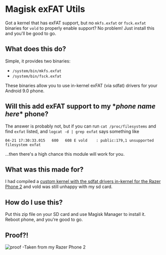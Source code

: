 # Magisk exFAT Utils
Got a kernel that has exFAT support, but no `mkfs.exfat` or `fsck.exfat` binaries for `vold` to properly enable support?
No problem! Just install this and you'll be good to go.

## What does this do?
Simple, it provides two binaries:
- `/system/bin/mkfs.exfat`
- `/system/bin/fsck.exfat`

These binaries allow you to use in-kernel exFAT (via sdfat) drivers for your Android 9.0 phone.

## Will this add exFAT support to my \**phone name here*\* phone?
The answer is probably not, but if you can run `cat /proc/filesystems` and find `exfat` listed, and `logcat -d | grep exfat` says something like
```
04-21 17:30:33.015   600   608 E vold    : public:179,1 unsupported filesystem exfat
```
...then there's a high chance this module will work for you.

## What was this made for?
I had compiled a [custom kernel with the sdfat drivers in-kernel for the Razer Phone 2](https://github.com/thecubed/android_kernel_razer_sdm845) and vold was still unhappy with my sd card.

## How do I use this?
Put this zip file on your SD card and use Magisk Manager to install it. Reboot phone, and you're good to go.

## Proof?!
![proof](https://i.imgur.com/UUPZl8Vl.png)
-Taken from my Razer Phone 2
